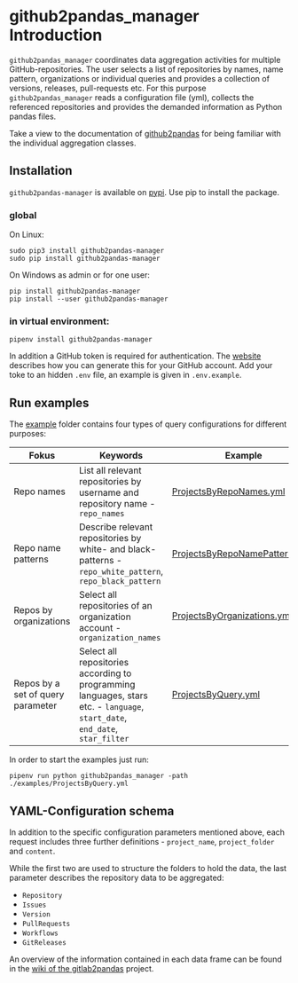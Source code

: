 # github2pandas_manager Introduction

`github2pandas_manager` coordinates data aggregation activities for multiple GitHub-repositories. The user selects a list of repositories by names, name pattern, organizations or individual queries and provides a collection of versions, releases, pull-requests etc. For this purpose `github2pandas_manager` reads a configuration file (yml), collects the referenced repositories and provides the demanded information as Python pandas files. 

Take a view to the documentation of [github2pandas](https://github.com/TUBAF-IFI-DiPiT/github2pandas) for being familiar with the individual aggregation classes.

## Installation

`github2pandas-manager` is available on [pypi](https://pypi.org/project/github2pandas-manager/). Use pip to install the package.

### global

On Linux:

```
sudo pip3 install github2pandas-manager 
sudo pip install github2pandas-manager
```

On Windows as admin or for one user:

```
pip install github2pandas-manager
pip install --user github2pandas-manager
```

### in virtual environment:

```
pipenv install github2pandas-manager
```

In addition a GitHub token is required for authentication. The [website](https://docs.github.com/en/github/authenticating-to-github/creating-a-personal-access-token) describes how you can generate this for your GitHub account. Add your toke to an hidden `.env` file, an example is given in `.env.example`. 

## Run examples

The [example](https://github.com/TUBAF-IFI-DiPiT/github2pandas_manager/tree/main/examples) folder contains four types of query configurations for different purposes:

| Fokus | Keywords | Example |
| -------| -----------| ----- |
| Repo names | List all relevant repositories by username and repository name - `repo_names` |  [ProjectsByRepoNames.yml](https://github.com/TUBAF-IFI-DiPiT/github2pandas_manager/blob/main/examples/ProjectsByRepoNames.yml)    |
| Repo name patterns       | Describe relevant repositories by white- and black-patterns - `repo_white_pattern`, `repo_black_pattern` | [ProjectsByRepoNamePatterns.yml](https://github.com/TUBAF-IFI-DiPiT/github2pandas_manager/blob/main/examples/ProjectsByRepoNamePatterns.yml)|
| Repos by organizations | Select all repositories of an organization account - `organization_names` | [ProjectsByOrganizations.yml](https://github.com/TUBAF-IFI-DiPiT/github2pandas_manager/blob/main/examples/ProjectsByOrganizations.yml) |
| Repos by a set of query parameter | Select all repositories according to programming languages, stars etc. - `language`,  `start_date`, `end_date`, `star_filter` | [ProjectsByQuery.yml](https://github.com/TUBAF-IFI-DiPiT/github2pandas_manager/blob/main/examples/ProjectsByQuery.yml) |

In order to start the examples just run:

```
pipenv run python github2pandas_manager -path ./examples/ProjectsByQuery.yml
```

## YAML-Configuration schema

In addition to the specific configuration parameters mentioned above, each request includes three further definitions - `project_name`, `project_folder` and `content`.

While the first two are used to structure the folders to hold the data, the last parameter describes the repository data to be aggregated:

+ `Repository`
+ `Issues`
+ `Version`
+ `PullRequests`
+ `Workflows`
+ `GitReleases`

An overview of the information contained in each data frame can be found in the [wiki of the gitlab2pandas](https://github.com/TUBAF-IFI-DiPiT/github2pandas/wiki) project.
